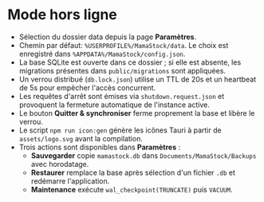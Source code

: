 # Mode hors ligne

- Sélection du dossier data depuis la page **Paramètres**.
- Chemin par défaut: `%USERPROFILE%/MamaStock/data`. Le choix est enregistré dans `%APPDATA%/MamaStock/config.json`.
- La base SQLite est ouverte dans ce dossier ; si elle est absente, les migrations présentes dans `public/migrations` sont appliquées.
- Un verrou distribué (`db.lock.json`) utilise un TTL de 20s et un heartbeat de 5s pour empêcher l'accès concurrent.
- Les requêtes d'arrêt sont émises via `shutdown.request.json` et provoquent la fermeture automatique de l'instance active.
- Le bouton **Quitter & synchroniser** ferme proprement la base et libère le verrou.
- Le script `npm run icon:gen` génère les icônes Tauri à partir de `assets/logo.svg` avant la compilation.
- Trois actions sont disponibles dans **Paramètres** :
  - **Sauvegarder** copie `mamastock.db` dans `Documents/MamaStock/Backups` avec horodatage.
  - **Restaurer** remplace la base après sélection d'un fichier `.db` et redémarre l'application.
  - **Maintenance** exécute `wal_checkpoint(TRUNCATE)` puis `VACUUM`.
